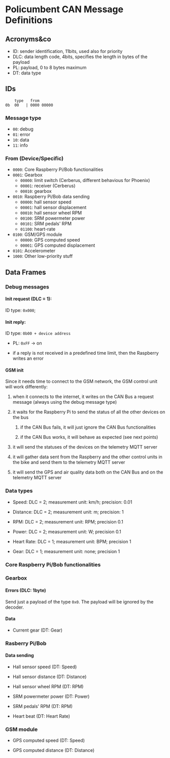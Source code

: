 # Policumbent CAN Message Definitions

## Acronyms&co

- ID: sender identification, 11bits, used also for priority
- DLC: data length code, 4bits, specifies the length in bytes of the payload
- PL: payload, 0 to 8 bytes maximum
- DT: data type

## IDs

```
    type   from
0b  00   | 0000 00000
```

### Message type

- ``00``: debug
- ``01``: error
- ``10``: data
- ``11``: info

### From (Device/Specific)

- ``0000``: Core Raspberry Pi/Bob functionalities
- ``0001``: Gearbox
    - ``00000``: limit switch (Cerberus, different behavious for Phoenix)
    - ``00001``: receiver (Cerberus)
    - ``00010``: gearbox
- ``0010``: Raspberry Pi/Bob data sending
    - ``00000``: hall sensor speed
    - ``00001``: hall sensor displacement
    - ``00010``: hall sensor wheel RPM
    - ``00100``: SRM powermeter power
    - ``00101``: SRM pedals' RPM
    - ``01100``: heart-rate
- ``0100``: GSM/GPS module
    - ``00000``: GPS computed speed
    - ``00001``: GPS computed displacement
    <!-- - ``00010``: GPS coordinates(?) -->
- ``0101``: Accelerometer
- ``1000``: Other low-priority stuff

## Data Frames

### Debug messages

#### Init request (DLC = 1):

ID type: ``0x000``;

#### Init reply:

ID type: ``0b00 + device address``
- PL: ``0xFF`` -> on

- if a reply is not received in a predefined time limit, then the Raspberry
writes an error

#### GSM init

Since it needs time to connect to the GSM network, the GSM control unit will
work differently:
1. when it connects to the internet, it writes on the CAN Bus a request message
(always using the debug message type)

1. it waits for the Raspberry Pi to send the status of all the other devices on
the bus

    1. if the CAN Bus fails, it will just ignore the CAN Bus functionalities
    
    1. if the CAN Bus works, it will behave as expected (see next points)

1. it will send the statuses of the devices on the telemetry MQTT server

1. it will gather data sent from the Raspberry and the other control units in
the bike and send them to the telemetry MQTT server

1. it will send the GPS and air quality data both on the CAN Bus and on the
telemetry MQTT server

### Data types

- Speed: DLC = 2; measurement unit: km/h; precision: 0.01

- Distance: DLC = 2; measurement unit: m; precision: 1

- RPM: DLC = 2; measurement unit: RPM; precision 0.1

- Power: DLC = 2; measurement unit: W; precision 0.1

- Heart Rate: DLC = 1; measurement unit: BPM; precision 1

- Gear: DLC = 1; measurement unit: none; precision 1

### Core Raspberry Pi/Bob functionalities

### Gearbox

#### Errors (DLC: 1byte)

Send just a payload of the type ``0x0``. The payload will be ignored by the
decoder.

#### Data

- Current gear (DT: Gear)

### Rasberry Pi/Bob

#### Data sending

- Hall sensor speed (DT: Speed)

- Hall sensor distance (DT: Distance)

- Hall sensor wheel RPM (DT: RPM)

- SRM powermeter power (DT: Power)

- SRM pedals' RPM (DT: RPM)

- Heart beat (DT: Heart Rate)

### GSM module

- GPS computed speed (DT: Speed)

- GPS computed distance (DT: Distance)

<!-- - Coordinates (DLC = 8(?)): to be defined -->